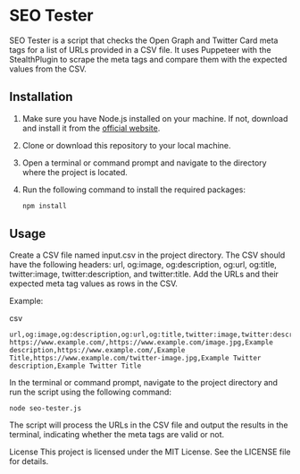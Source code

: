 # SEO Tester

SEO Tester is a script that checks the Open Graph and Twitter Card meta tags for a list of URLs provided in a CSV file. It uses Puppeteer with the StealthPlugin to scrape the meta tags and compare them with the expected values from the CSV.

## Installation

1. Make sure you have Node.js installed on your machine. If not, download and install it from the [official website](https://nodejs.org/).

2. Clone or download this repository to your local machine.

3. Open a terminal or command prompt and navigate to the directory where the project is located.

4. Run the following command to install the required packages:

   ```bash
   npm install
   ```

## Usage
Create a CSV file named input.csv in the project directory. The CSV should have the following headers: url, og:image, og:description, og:url, og:title, twitter:image, twitter:description, and twitter:title. Add the URLs and their expected meta tag values as rows in the CSV.

Example:

csv
```
url,og:image,og:description,og:url,og:title,twitter:image,twitter:description,twitter:title
https://www.example.com/,https://www.example.com/image.jpg,Example description,https://www.example.com/,Example Title,https://www.example.com/twitter-image.jpg,Example Twitter description,Example Twitter Title
```

In the terminal or command prompt, navigate to the project directory and run the script using the following command:

```
node seo-tester.js
```

The script will process the URLs in the CSV file and output the results in the terminal, indicating whether the meta tags are valid or not.

License
This project is licensed under the MIT License. See the LICENSE file for details.